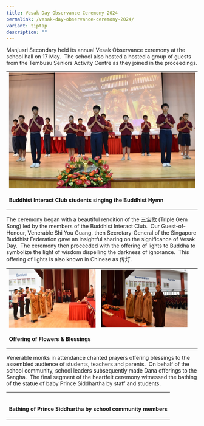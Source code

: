```yaml
---
title: Vesak Day Observance Ceremony 2024
permalink: /vesak-day-observance-ceremony-2024/
variant: tiptap
description: ""
---
```

<p>Manjusri Secondary held its annual Vesak Observance ceremony at the school
hall on 17 May.&nbsp; The school also hosted a hosted a group of guests
from the Tembusu Seniors Activity Centre as they joined in the proceedings.</p>
<table style="minWidth: 25px">
<colgroup>
<col>
</colgroup>
<tbody>
<tr>
<td rowspan="1" colspan="1">
<div class="isomer-image-wrapper">
<img style="width: 100%" height="auto" width="100%" alt="" src="/images/Spotlight/2024 Vesak/BIC_students_singing_the_Buddhist_Hymns_2.jpg">
</div>
</td>
</tr>
<tr>
<td rowspan="1" colspan="1">
<p><strong>Buddhist Interact Club students singing the Buddhist Hymn</strong>
</p>
</td>
</tr>
</tbody>
</table>
<p>The ceremony began with a beautiful rendition of the 三宝歌 (Triple Gem Song)
led by the members of the Buddhist Interact Club. &nbsp;Our Guest-of-Honour,
Venerable Shi You Guang, then Secretary-General of the Singapore Buddhist
Federation gave an insightful sharing on the significance of Vesak Day.&nbsp;
The ceremony then proceeded with the offering of lights to Buddha to symbolize
the light of wisdom dispelling the darkness of ignorance.&nbsp; This offering
of lights is also known in Chinese as 传灯.</p>
<table style="minWidth: 50px">
<colgroup>
<col>
<col>
</colgroup>
<tbody>
<tr>
<td rowspan="1" colspan="1">
<div class="isomer-image-wrapper">
<img style="width: 100%" height="auto" width="100%" alt="" src="/images/Spotlight/2024 Vesak/Venerables_and_School_leaders_offering_flowers_and_lights.jpg">
</div>
</td>
<td rowspan="1" colspan="1">
<div class="isomer-image-wrapper">
<img style="width: 92%;" height="auto" width="100%" alt="" src="/images/Spotlight/2024 Vesak/Venerables_leading_the_blessing_ceremony_2.jpg">
</div>
</td>
</tr>
<tr>
<td rowspan="1" colspan="2">
<p><strong>Offering of Flowers &amp; Blessings</strong>
</p>
</td>
</tr>
</tbody>
</table>
<p>Venerable monks in attendance chanted prayers offering blessings to the
assembled audience of students, teachers and parents.&nbsp; On behalf of
the school community, school leaders subsequently made Dana offerings to
the Sangha.&nbsp; The final segment of the heartfelt ceremony witnessed
the bathing of the statue of baby Prince Siddhartha by staff and students.</p>
<table style="minWidth: 50px">
<colgroup>
<col>
<col>
</colgroup>
<tbody>
<tr>
<td rowspan="1" colspan="1">
<p></p>
</td>
<td rowspan="1" colspan="1">
<p></p>
</td>
</tr>
<tr>
<td rowspan="1" colspan="2">
<p><strong>Bathing of Prince Siddhartha by school community members</strong>
</p>
</td>
</tr>
</tbody>
</table>
<p></p>